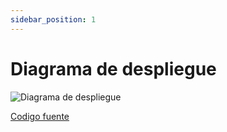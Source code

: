 ```yaml
---
sidebar_position: 1
---
```


# Diagrama de despliegue

![Diagrama de despliegue](/img/diseno/diagramas/despliegue/diagrama-despliegue.svg)

[Codigo fuente](/img/diseno/diagramas/despliegue/diagrama-despliegue.svg)

